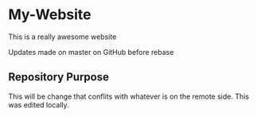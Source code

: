 # My-Website

This is a really awesome website 

Updates made on master on GitHub before rebase

## Repository Purpose

This will be  change that conflits
with whatever is on the remote side.
This was edited locally.